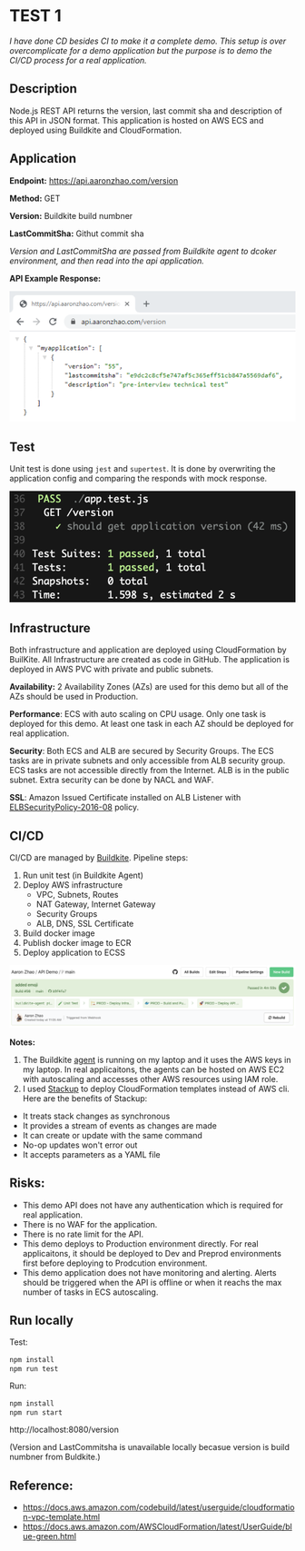# TEST 1

*I have done CD besides CI to make it a complete demo. This setup is over overcomplicate for a demo application but the purpose is to demo the CI/CD process for a real application.*

## Description

Node.js REST API returns the version, last commit sha and description of this API in JSON format. This application is hosted on AWS ECS and deployed using Buildkite and CloudFormation. 

## Application

**Endpoint:** https://api.aaronzhao.com/version

**Method:** GET

**Version:** Buildkite build numbner

**LastCommitSha:** Githut commit sha

*Version and LastCommitSha are passed from Buildkite agent to dcoker environment, and then read into the api application.*

**API Example Response:**

![API Example Response](/images/APIExampleResponse.png)

## Test

Unit test is done using `jest` and `supertest`. It is done by overwriting the application config and comparing the responds with mock response. 

![Unit Test](/images/test.png)

## Infrastructure

Both infrastructure and application are deployed using CloudFormation by BuilKite. All Infrastructure are created as code in GitHub. The application is deployed in AWS PVC with private and public subnets. 

**Availability:** 2 Availability Zones (AZs) are used for this demo but all of the AZs should be used in Production.

**Performance**: ECS with auto scaling on CPU usage. Only one task is deployed for this demo. At least one task in each AZ should be deployed for real application.

**Security**: Both ECS and ALB are secured by Security Groups. The ECS tasks are in private subnets and only accessible from ALB security group. ECS tasks are not accessible directly from the Internet. ALB is in the public subnet. Extra security can be done by NACL and WAF.

**SSL**: Amazon Issued Certificate installed on ALB Listener with [ELBSecurityPolicy-2016-08](https://docs.aws.amazon.com/elasticloadbalancing/latest/application/create-https-listener.html) policy. 


## CI/CD

CI/CD are managed by [Buildkite](https://buildkite.com/). Pipeline steps:

1. Run unit test (in Buildkite Agent)
1. Deploy AWS infrastructure
    - VPC, Subnets, Routes
    - NAT Gateway, Internet Gateway
    - Security Groups
    - ALB, DNS, SSL Certificate
1. Build docker image
1. Publish docker image to ECR
1. Deploy application to ECSS

![Buildkite Pipeline](/images/pipeline.png)


**Notes:**
1. The Buildkite [agent](https://buildkite.com/docs/agent/v3/osx) is running on my laptop and it uses the AWS keys in my laptop. In real applicaitons, the agents can be hosted on AWS EC2 with autoscaling and accesses other AWS resources using IAM role.  
1. I used [Stackup](https://github.com/realestate-com-au/stackup) to deploy CloudFormation templates instead of AWS cli.
Here are the benefits of Stackup:
- It treats stack changes as synchronous
- It provides a stream of events as changes are made
- It can create or update with the same command
- No-op updates won't error out
- It accepts parameters as a YAML file

## Risks:
- This demo API does not have any authentication which is required for real application.
- There is no WAF for the application. 
- There is no rate limit for the API.
- This demo deploys to Production environment directly. For real applicaitons, it should be deployed to Dev and Preprod environments first before deploying to Prodcution environment.
- This demo application does not have monitoring and alerting. Alerts should be triggered when the API is offline or when it reachs the max number of tasks in ECS autoscaling. 

## Run locally

Test:
```
npm install
npm run test
```

Run:
```
npm install
npm run start
```

http://localhost:8080/version

(Version and LastCommitsha is unavailable locally becasue version is build numbner from Buldkite.)


## Reference:
- https://docs.aws.amazon.com/codebuild/latest/userguide/cloudformation-vpc-template.html
- https://docs.aws.amazon.com/AWSCloudFormation/latest/UserGuide/blue-green.html
